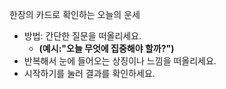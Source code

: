 한장의 카드로 확인하는 오늘의 운세
  - 방법: 간단한 질문을 떠올리세요. 
    - **(예시:"오늘 무엇에 집중해야 할까?")**
  - 반복해서 눈에 들어오는 상징이나 느낌을 떠올리세요.
  - 시작하기를 눌러 결과를 확인하세요.